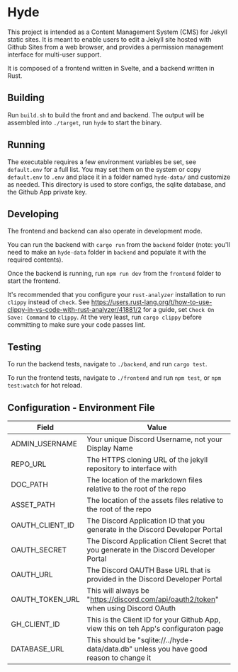 # Hyde
This project is intended as a Content Management System (CMS) for Jekyll static sites. It is meant to enable users to edit a Jekyll site hosted with Github Sites from
a web browser, and provides a permission management interface for multi-user support.

It is composed of a frontend written in Svelte, and a backend written in Rust.

## Building
Run `build.sh` to build the front and and backend. The output will be assembled into `./target`, run `hyde` to start the binary.

## Running
The executable requires a few environment variables be set, see `default.env` for a full list. You may set them on the system or copy `default.env` to `.env`
and place it in a folder named `hyde-data/` and customize as needed. This directory is used to store configs, the sqlite database, and the Github App private key.

## Developing
The frontend and backend can also operate in development mode.

You can run the backend with `cargo run` from the `backend` folder (note: you'll need to make an `hyde-data` folder in `backend` and populate it with the required contents).

Once the backend is running, run `npm run dev` from the `frontend` folder to start the frontend.

It's recommended that you configure your `rust-analyzer` installation to run `clippy` instead of `check`. See <https://users.rust-lang.org/t/how-to-use-clippy-in-vs-code-with-rust-analyzer/41881/2> for a guide, set `Check On Save: Command` to `clippy`. At the very least, run `cargo clippy` before committing to make sure your code passes lint.

## Testing
To run the backend tests, navigate to `./backend`, and run `cargo test`.

To run the frontend tests, navigate to `./frontend` and run `npm test`, or `npm test:watch` for hot reload.

## Configuration - Environment File

| Field | Value |
| ----- | ---- |
| ADMIN_USERNAME | Your unique Discord Username, not your Display Name |
| REPO_URL | The HTTPS cloning URL of the jekyll repository to interface with |
| DOC_PATH | The location of the markdown files relative to the root of the repo |
| ASSET_PATH | The location of the assets files relative to the root of the repo |
| OAUTH_CLIENT_ID | The Discord Application ID that you generate in the Discord Developer Portal |
| OAUTH_SECRET | The Discord Application Client Secret that you generate in the Discord Developer Portal |
| OAUTH_URL | The Discord OAUTH Base URL that is provided in the Discord Developer Portal |
| OAUTH_TOKEN_URL | This will always be "https://discord.com/api/oauth2/token" when using Discord OAuth |
| GH_CLIENT_ID | This is the Client ID for your Github App, view this on teh App's configuraton page |
| DATABASE_URL | This should be "sqlite://../hyde-data/data.db" unless you have good reason to change it |